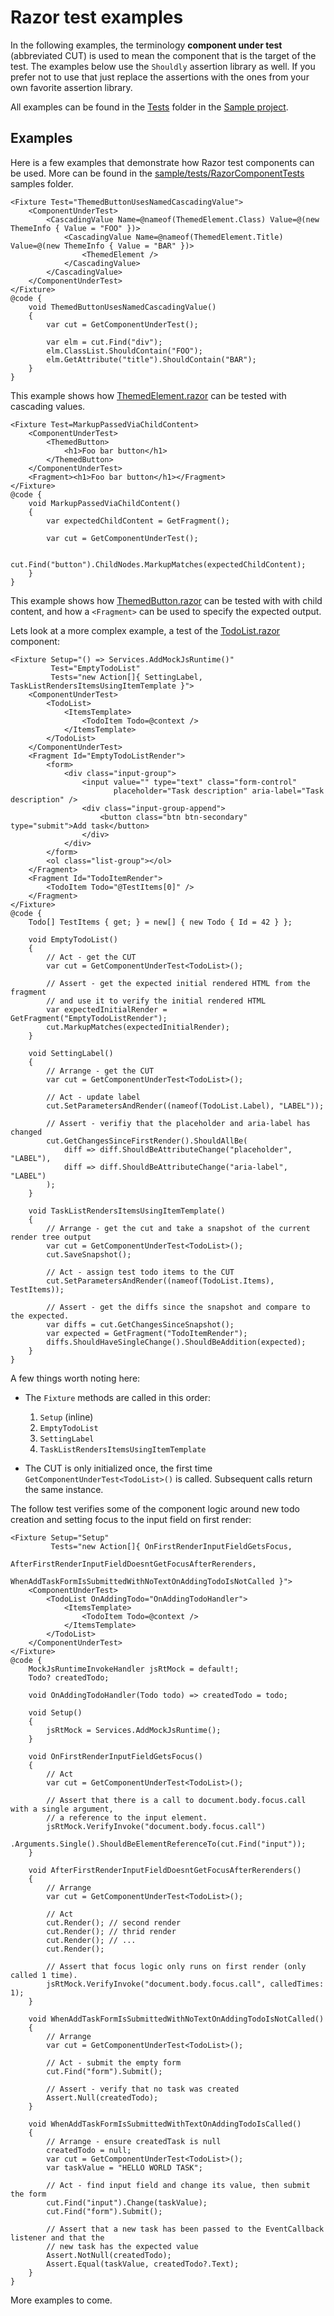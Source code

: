 # Razor test examples

In the following examples, the terminology **component under test** (abbreviated CUT) is used to mean the component that is the target of the test. The examples below use the `Shouldly` assertion library as well. If you prefer not to use that just replace the assertions with the ones from your own favorite assertion library.

All examples can be found in the [Tests](https://github.com/egil/razor-components-testing-library/tree/master/sample/tests/Tests) folder in the [Sample project](https://github.com/egil/razor-components-testing-library/tree/master/sample/).

## Examples

Here is a few examples that demonstrate how Razor test components can be used. More can be found in the [sample/tests/RazorComponentTests](https://github.com/egil/razor-components-testing-library/tree/master/sample/tests/RazorComponentTests) samples folder.

```cshtml
<Fixture Test="ThemedButtonUsesNamedCascadingValue">
    <ComponentUnderTest>
        <CascadingValue Name=@nameof(ThemedElement.Class) Value=@(new ThemeInfo { Value = "FOO" })>
            <CascadingValue Name=@nameof(ThemedElement.Title) Value=@(new ThemeInfo { Value = "BAR" })>
                <ThemedElement />
            </CascadingValue>
        </CascadingValue>
    </ComponentUnderTest>
</Fixture>
@code {
    void ThemedButtonUsesNamedCascadingValue()
    {
        var cut = GetComponentUnderTest();

        var elm = cut.Find("div");
        elm.ClassList.ShouldContain("FOO");
        elm.GetAttribute("title").ShouldContain("BAR");
    }
}
```

This example shows how [ThemedElement.razor](https://github.com/egil/razor-components-testing-library/tree/master/sample/src/Components/ThemedElement.razor) can be tested with cascading values.

```cshtml
<Fixture Test=MarkupPassedViaChildContent>
    <ComponentUnderTest>
        <ThemedButton>
            <h1>Foo bar button</h1>
        </ThemedButton>
    </ComponentUnderTest>
    <Fragment><h1>Foo bar button</h1></Fragment>
</Fixture>
@code {
    void MarkupPassedViaChildContent()
    {
        var expectedChildContent = GetFragment();

        var cut = GetComponentUnderTest();

        cut.Find("button").ChildNodes.MarkupMatches(expectedChildContent);
    }
}
```

This example shows how [ThemedButton.razor](https://github.com/egil/razor-components-testing-library/tree/master/sample/src/Components/ThemedButton.razor) can be tested with with child content, and how a `<Fragment>` can be used to specify the expected output.

Lets look at a more complex example, a test of the [TodoList.razor](https://github.com/egil/razor-components-testing-library/tree/master/sample/src/Pages/TodoList.razor) component:

```cshtml
<Fixture Setup="() => Services.AddMockJsRuntime()"
         Test="EmptyTodoList"
         Tests="new Action[]{ SettingLabel, TaskListRendersItemsUsingItemTemplate }">
    <ComponentUnderTest>
        <TodoList>
            <ItemsTemplate>
                <TodoItem Todo=@context />
            </ItemsTemplate>
        </TodoList>
    </ComponentUnderTest>
    <Fragment Id="EmptyTodoListRender">
        <form>
            <div class="input-group">
                <input value="" type="text" class="form-control"
                       placeholder="Task description" aria-label="Task description" />
                <div class="input-group-append">
                    <button class="btn btn-secondary" type="submit">Add task</button>
                </div>
            </div>
        </form>
        <ol class="list-group"></ol>
    </Fragment>
    <Fragment Id="TodoItemRender">
        <TodoItem Todo="@TestItems[0]" />
    </Fragment>
</Fixture>
@code {
    Todo[] TestItems { get; } = new[] { new Todo { Id = 42 } };

    void EmptyTodoList()
    {
        // Act - get the CUT
        var cut = GetComponentUnderTest<TodoList>();

        // Assert - get the expected initial rendered HTML from the fragment
        // and use it to verify the initial rendered HTML
        var expectedInitialRender = GetFragment("EmptyTodoListRender");
        cut.MarkupMatches(expectedInitialRender);
    }

    void SettingLabel()
    {
        // Arrange - get the CUT
        var cut = GetComponentUnderTest<TodoList>();

        // Act - update label
        cut.SetParametersAndRender((nameof(TodoList.Label), "LABEL"));

        // Assert - verifiy that the placeholder and aria-label has changed
        cut.GetChangesSinceFirstRender().ShouldAllBe(
            diff => diff.ShouldBeAttributeChange("placeholder", "LABEL"),
            diff => diff.ShouldBeAttributeChange("aria-label", "LABEL")
        );
    }

    void TaskListRendersItemsUsingItemTemplate()
    {
        // Arrange - get the cut and take a snapshot of the current render tree output
        var cut = GetComponentUnderTest<TodoList>();
        cut.SaveSnapshot();

        // Act - assign test todo items to the CUT
        cut.SetParametersAndRender((nameof(TodoList.Items), TestItems));

        // Assert - get the diffs since the snapshot and compare to the expected.
        var diffs = cut.GetChangesSinceSnapshot();
        var expected = GetFragment("TodoItemRender");
        diffs.ShouldHaveSingleChange().ShouldBeAddition(expected);
    }
}
```

A few things worth noting here:

- The `Fixture` methods are called in this order:

  1. `Setup` (inline)
  2. `EmptyTodoList`
  3. `SettingLabel`
  4. `TaskListRendersItemsUsingItemTemplate`

- The CUT is only initialized once, the first time `GetComponentUnderTest<TodoList>()` is called. Subsequent calls return the same instance.

The follow test verifies some of the component logic around new todo creation and setting focus to the input field on first render:

```cshtml
<Fixture Setup="Setup"
         Tests="new Action[]{ OnFirstRenderInputFieldGetsFocus,
                AfterFirstRenderInputFieldDoesntGetFocusAfterRerenders,
                WhenAddTaskFormIsSubmittedWithNoTextOnAddingTodoIsNotCalled }">
    <ComponentUnderTest>
        <TodoList OnAddingTodo="OnAddingTodoHandler">
            <ItemsTemplate>
                <TodoItem Todo=@context />
            </ItemsTemplate>
        </TodoList>
    </ComponentUnderTest>
</Fixture>
@code {
    MockJsRuntimeInvokeHandler jsRtMock = default!;
    Todo? createdTodo;

    void OnAddingTodoHandler(Todo todo) => createdTodo = todo;

    void Setup()
    {
        jsRtMock = Services.AddMockJsRuntime();
    }

    void OnFirstRenderInputFieldGetsFocus()
    {
        // Act
        var cut = GetComponentUnderTest<TodoList>();

        // Assert that there is a call to document.body.focus.call with a single argument,
        // a reference to the input element.
        jsRtMock.VerifyInvoke("document.body.focus.call")
            .Arguments.Single().ShouldBeElementReferenceTo(cut.Find("input"));
    }

    void AfterFirstRenderInputFieldDoesntGetFocusAfterRerenders()
    {
        // Arrange
        var cut = GetComponentUnderTest<TodoList>();

        // Act
        cut.Render(); // second render
        cut.Render(); // thrid render
        cut.Render(); // ...
        cut.Render();

        // Assert that focus logic only runs on first render (only called 1 time).
        jsRtMock.VerifyInvoke("document.body.focus.call", calledTimes: 1);
    }

    void WhenAddTaskFormIsSubmittedWithNoTextOnAddingTodoIsNotCalled()
    {
        // Arrange
        var cut = GetComponentUnderTest<TodoList>();

        // Act - submit the empty form
        cut.Find("form").Submit();

        // Assert - verify that no task was created
        Assert.Null(createdTodo);
    }

    void WhenAddTaskFormIsSubmittedWithTextOnAddingTodoIsCalled()
    {
        // Arrange - ensure createdTask is null
        createdTodo = null;
        var cut = GetComponentUnderTest<TodoList>();
        var taskValue = "HELLO WORLD TASK";

        // Act - find input field and change its value, then submit the form
        cut.Find("input").Change(taskValue);
        cut.Find("form").Submit();

        // Assert that a new task has been passed to the EventCallback listener and that the
        // new task has the expected value
        Assert.NotNull(createdTodo);
        Assert.Equal(taskValue, createdTodo?.Text);
    }
}
```

More examples to come.
